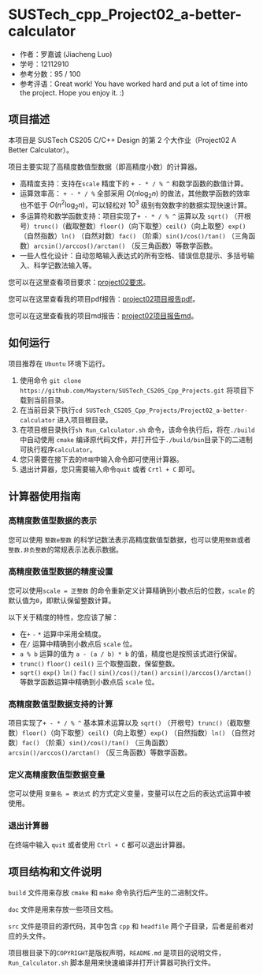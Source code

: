 # SUSTech_cpp_Project02_a-better-calculator

- 作者：罗嘉诚 (Jiacheng Luo)
- 学号：12112910
- 参考分数：95 / 100
- 参考评语：Great work! You have worked hard and put a lot of time into the project. Hope you enjoy it. :)


## 项目描述

本项目是 SUSTech CS205 C/C++ Design 的第 2 个大作业（Project02 A Better Calculator）。

项目主要实现了高精度数值型数据（即高精度小数）的计算器。

- 高精度支持：支持在`scale` 精度下的 `+ - * / % ^` 和数学函数的数值计算。
- 运算效率高： `+ - * / %` 全部采用 $O(n \log_2 n)$ 的做法，其他数学函数的效率也不低于 $O(n^2 \log_2 n)$，可以轻松对 $10^3$ 级别有效数字的数据实现快速计算。
- 多运算符和数学函数支持：项目实现了`+ - * / % ^` 运算以及 `sqrt()` （开根号）`trunc()`（截取整数）`floor()`（向下取整）`ceil()`（向上取整）`exp()` （自然指数）`ln()` （自然对数）`fac()` （阶乘）`sin()/cos()/tan()` （三角函数）`arcsin()/arccos()/arctan()` （反三角函数）等数学函数。
- 一些人性化设计：自动忽略输入表达式的所有空格、错误信息提示、多括号输入、科学记数法输入等。

您可以在这里查看项目要求：[project02要求](https://github.com/Maystern/SUSTech_CS205_Cpp_Projects/blob/main/Project02_a-better-calculator/doc/project2.pdf)。

您可以在这里查看我的项目pdf报告：[project02项目报告pdf](https://github.com/Maystern/SUSTech_CS205_Cpp_Projects/blob/main/Project02_a-better-calculator/doc/Project02%20A%20Better%20Calculator.pdf)。

您可以在这里查看我的项目md报告：[project02项目报告md](https://github.com/Maystern/SUSTech_CS205_Cpp_Projects/blob/main/Project02_a-better-calculator/doc/Project02%20A%20Better%20Calculator.md)。
## 如何运行

项目推荐在 `Ubuntu` 环境下运行。

1. 使用命令  `git clone https://github.com/Maystern/SUSTech_CS205_Cpp_Projects.git` 将项目下载到当前目录。
2. 在当前目录下执行`cd SUSTech_CS205_Cpp_Projects/Project02_a-better-calculator` 进入项目根目录。
3. 在项目根目录执行`sh Run_Calculator.sh` 命令，该命令执行后，将在`./build`中自动使用 `cmake` 编译原代码文件，并打开位于`./build/bin`目录下的二进制可执行程序`calculator`。
4. 您只需要在接下去的`终端`中输入命令即可使用计算器。
5. 退出计算器，您只需要输入命令`quit` 或者 `Crtl + C` 即可。

## 计算器使用指南

### 高精度数值型数据的表示

您可以使用 `整数e整数` 的科学记数法表示高精度数值型数据，也可以使用`整数`或者`整数.非负整数`的常规表示法表示数据。

### 高精度数值型数据的精度设置

您可以使用`scale = 正整数` 的命令重新定义计算精确到小数点后的位数，`scale` 的默认值为`0`，即默认保留整数计算。

以下关于精度的特性，您应该了解：
- 在`+` `-` `*` 运算中采用全精度。
- 在`/` 运算中精确到小数点后 `scale` 位。
- `a % b` 运算的值为 `a - (a / b) * b` 的值，精度也是按照该式进行保留。
- `trunc()` `floor()` `ceil()` 三个取整函数，保留整数。
-  `sqrt()`  `exp()`  `ln()`  `fac()`  `sin()/cos()/tan()`  `arcsin()/arccos()/arctan()` 等数学函数运算中精确到小数点后 `scale` 位。


### 高精度数值型数据支持的计算

项目实现了`+ - * / % ^` 基本算术运算以及 `sqrt()` （开根号）`trunc()`（截取整数）`floor()`（向下取整）`ceil()`（向上取整）`exp()` （自然指数）`ln()` （自然对数）`fac()` （阶乘）`sin()/cos()/tan()` （三角函数）`arcsin()/arccos()/arctan()` （反三角函数）等数学函数。

### 定义高精度数值型数据变量

您可以使用 `变量名 = 表达式` 的方式定义变量，变量可以在之后的表达式运算中被使用。

### 退出计算器

在终端中输入 `quit` 或者使用 `Ctrl + C` 都可以退出计算器。

## 项目结构和文件说明

`build` 文件用来存放 `cmake` 和 `make` 命令执行后产生的二进制文件。

`doc` 文件是用来存放一些项目文档。

`src` 文件是项目的源代码，其中包含 `cpp` 和 `headfile` 两个子目录，后者是前者对应的头文件。

项目根目录下的`COPYRIGHT`是版权声明，`README.md` 是项目的说明文件，`Run_Calculator.sh` 脚本是用来快速编译并打开计算器可执行文件。


